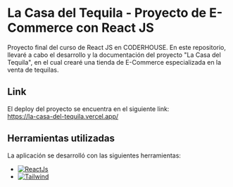 # La Casa del Tequila - Proyecto de E-Commerce con React JS

Proyecto final del curso de React JS en CODERHOUSE. En este repositorio, llevaré a cabo el desarrollo y la documentación del proyecto "La Casa del Tequila", en el cual crearé una tienda de E-Commerce especializada en la venta de tequilas.

## Link
El deploy del proyecto se encuentra en el siguiente link:
</br>
https://la-casa-del-tequila.vercel.app/

## Herramientas utilizadas
La aplicación se desarrolló con las siguientes herramientas:
- [![ReactJs](https://img.shields.io/badge/React.Js-1572B6?style=for-the-badge&logo=react&logoColor=white&labelColor=101010)](#)
- [![Tailwind](https://img.shields.io/badge/Tailwind_CSS-38B2AC?style=for-the-badge&logo=tailwind-css&logoColor=white)](#)
